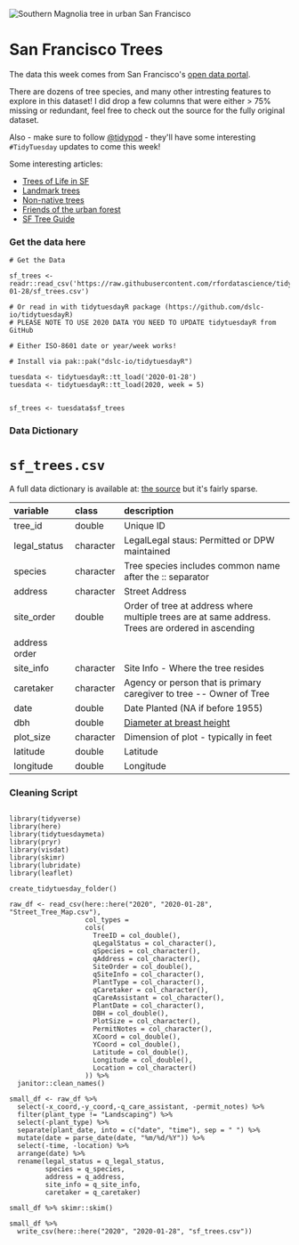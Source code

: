 ![Southern Magnolia tree in urban San Francisco](https://www.fuf.net/wp-content/uploads/2012/10/A.Mag-grand-treeAdam.jpg)

# San Francisco Trees

The data this week comes from San Francisco's [open data portal](https://data.sfgov.org/City-Infrastructure/Street-Tree-List/tkzw-k3nq).

There are dozens of tree species, and many other intresting features to explore in this dataset! I did drop a few columns that were either > 75% missing or redundant, feel free to check out the source for the fully original dataset.

Also - make sure to follow [@tidypod](https://twitter.com/tidypod) - they'll have some interesting `#TidyTuesday` updates to come this week!

Some interesting articles:
- [Trees of Life in SF](https://www.sfweekly.com/news/feature/trees-of-life/)
- [Landmark trees](http://www.sftrees.com/new-page-1)
- [Non-native trees](https://medium.com/@tharkibo/none-of-these-trees-belong-in-san-francisco-and-neither-do-you-and-thats-ok-377ce44d7198)
- [Friends of the urban forest](https://www.fuf.net/resources-reference/urban-tree-species-directory/)
- [SF Tree Guide](https://sfenvironment.org/sites/default/files/fliers/files/sf_tree_guide.pdf)

### Get the data here

```{r}
# Get the Data

sf_trees <- readr::read_csv('https://raw.githubusercontent.com/rfordatascience/tidytuesday/master/data/2020/2020-01-28/sf_trees.csv')

# Or read in with tidytuesdayR package (https://github.com/dslc-io/tidytuesdayR)
# PLEASE NOTE TO USE 2020 DATA YOU NEED TO UPDATE tidytuesdayR from GitHub

# Either ISO-8601 date or year/week works!

# Install via pak::pak("dslc-io/tidytuesdayR")

tuesdata <- tidytuesdayR::tt_load('2020-01-28') 
tuesdata <- tidytuesdayR::tt_load(2020, week = 5)


sf_trees <- tuesdata$sf_trees
```
### Data Dictionary

# `sf_trees.csv`

A full data dictionary is available at: [the source](https://data.sfgov.org/City-Infrastructure/Street-Tree-List/tkzw-k3nq) but it's fairly sparse.

|variable     |class     |description |
|:------------|:---------|:-----------|
|tree_id      |double    | Unique ID |
|legal_status |character | LegalLegal staus: Permitted or DPW maintained |
|species      |character | Tree species includes common name after the :: separator |
|address      |character | Street Address |
|site_order   |double    | Order of tree at address where multiple trees are at same address. Trees are ordered in ascending
address order |
|site_info    |character | Site Info - Where the tree resides |
|caretaker    |character | Agency or person that is primary caregiver to tree -- Owner of Tree |
|date         |double    | Date Planted (NA if before 1955)|
|dbh          |double    | [Diameter at breast height](https://en.wikipedia.org/wiki/Diameter_at_breast_height) |
|plot_size    |character | Dimension of plot - typically in feet |
|latitude     |double    | Latitude |
|longitude    |double    | Longitude |

### Cleaning Script

```{r}

library(tidyverse)
library(here)
library(tidytuesdaymeta)
library(pryr)
library(visdat)
library(skimr)
library(lubridate)
library(leaflet)

create_tidytuesday_folder()

raw_df <- read_csv(here::here("2020", "2020-01-28", "Street_Tree_Map.csv"),
                   col_types = 
                   cols(
                     TreeID = col_double(),
                     qLegalStatus = col_character(),
                     qSpecies = col_character(),
                     qAddress = col_character(),
                     SiteOrder = col_double(),
                     qSiteInfo = col_character(),
                     PlantType = col_character(),
                     qCaretaker = col_character(),
                     qCareAssistant = col_character(),
                     PlantDate = col_character(),
                     DBH = col_double(),
                     PlotSize = col_character(),
                     PermitNotes = col_character(),
                     XCoord = col_double(),
                     YCoord = col_double(),
                     Latitude = col_double(),
                     Longitude = col_double(),
                     Location = col_character()
                   )) %>% 
  janitor::clean_names()

small_df <- raw_df %>% 
  select(-x_coord,-y_coord,-q_care_assistant, -permit_notes) %>% 
  filter(plant_type != "Landscaping") %>% 
  select(-plant_type) %>% 
  separate(plant_date, into = c("date", "time"), sep = " ") %>% 
  mutate(date = parse_date(date, "%m/%d/%Y")) %>% 
  select(-time, -location) %>% 
  arrange(date) %>% 
  rename(legal_status = q_legal_status,
         species = q_species,
         address = q_address,
         site_info = q_site_info,
         caretaker = q_caretaker)

small_df %>% skimr::skim()

small_df %>% 
  write_csv(here::here("2020", "2020-01-28", "sf_trees.csv"))
```
